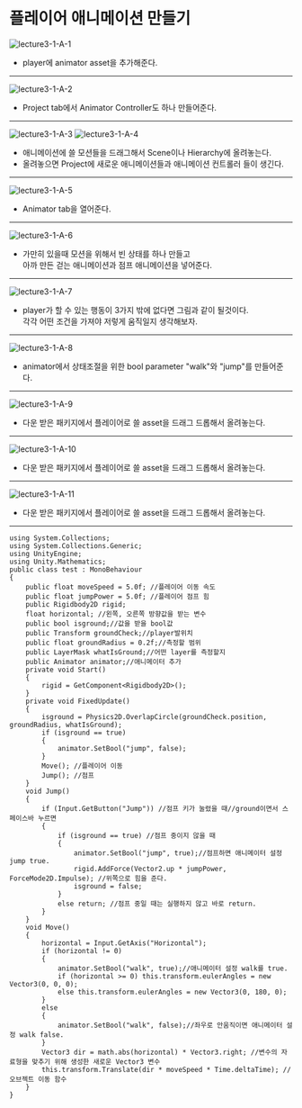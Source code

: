 플레이어 애니메이션 만들기  
=======================
![lecture3-1-A-1](https://github.com/isp829/HU/blob/master/images/lecture3/3-1-A/3-1-A-1.png)
* player에 animator asset을 추가해준다.  
--------------------------  
![lecture3-1-A-2](https://github.com/isp829/HU/blob/master/images/lecture3/3-1-A/3-1-A-2.png)
* Project tab에서 Animator Controller도 하나 만들어준다.  
--------------------------  
![lecture3-1-A-3](https://github.com/isp829/HU/blob/master/images/lecture3/3-1-A/3-1-A-3.PNG)
![lecture3-1-A-4](https://github.com/isp829/HU/blob/master/images/lecture3/3-1-A/3-1-A-4.PNG)
* 애니메이션에 쓸 모션들을 드래그해서 Scene이나 Hierarchy에 올려놓는다.   
* 올려놓으면 Project에 새로운 애니메이션들과 애니메이션 컨트롤러 들이 생긴다.  
--------------------------   
![lecture3-1-A-5](https://github.com/isp829/HU/blob/master/images/lecture3/3-1-A/3-1-A-5.png)
* Animator tab을 열어준다.   
--------------------------  
![lecture3-1-A-6](https://github.com/isp829/HU/blob/master/images/lecture3/3-1-A/3-1-A-6.png)
* 가만히 있을때 모션을 위해서 빈 상태를 하나 만들고  
아까 만든 걷는 애니메이션과 점프 애니메이션을 넣어준다.  
--------------------------  
![lecture3-1-A-7](https://github.com/isp829/HU/blob/master/images/lecture3/3-1-A/3-1-A-7.png)
* player가 할 수 있는 행동이 3가지 밖에 없다면 그림과 같이 될것이다.  
각각 어떤 조건을 가져야 저렇게 움직일지 생각해보자.  
--------------------------  
![lecture3-1-A-8](https://github.com/isp829/HU/blob/master/images/lecture3/3-1-A/3-1-A-8.png)
* animator에서 상태조절을 위한 bool parameter "walk"와 "jump"를 만들어준다.  
--------------------------  
![lecture3-1-A-9](https://github.com/isp829/HU/blob/master/images/lecture3/3-1-A/3-1-A-9.png)
* 다운 받은 패키지에서 플레이어로 쓸 asset을 드래그 드롭해서 올려놓는다.  
--------------------------  
![lecture3-1-A-10](https://github.com/isp829/HU/blob/master/images/lecture3/3-1-A/3-1-A-10.PNG)
* 다운 받은 패키지에서 플레이어로 쓸 asset을 드래그 드롭해서 올려놓는다.  
--------------------------  
![lecture3-1-A-11](https://github.com/isp829/HU/blob/master/images/lecture3/3-1-A/3-1-A-11.PNG)
* 다운 받은 패키지에서 플레이어로 쓸 asset을 드래그 드롭해서 올려놓는다.  
--------------------------  

```
using System.Collections;
using System.Collections.Generic;
using UnityEngine;
using Unity.Mathematics;
public class test : MonoBehaviour
{
    public float moveSpeed = 5.0f; //플레이어 이동 속도
    public float jumpPower = 5.0f; //플레이어 점프 힘
    public Rigidbody2D rigid;
    float horizontal; //왼쪽, 오른쪽 방향값을 받는 변수
    public bool isground;//값을 받을 bool값
    public Transform groundCheck;//player발위치
    public float groundRadius = 0.2f;//측정할 범위
    public LayerMask whatIsGround;//어떤 layer를 측정할지
    public Animator animator;//애니메이터 추가
    private void Start()
    {
        rigid = GetComponent<Rigidbody2D>();
    }
    private void FixedUpdate()
    {
        isground = Physics2D.OverlapCircle(groundCheck.position, groundRadius, whatIsGround);
        if (isground == true)
        {
            animator.SetBool("jump", false);
        }
        Move(); //플레이어 이동
        Jump(); //점프   
    }
    void Jump()
    {
        if (Input.GetButton("Jump")) //점프 키가 눌렸을 때//ground이면서 스페이스바 누르면 
        {
            if (isground == true) //점프 중이지 않을 때
            {
                animator.SetBool("jump", true);//점프하면 애니메이터 설정 jump true.
                rigid.AddForce(Vector2.up * jumpPower, ForceMode2D.Impulse); //위쪽으로 힘을 준다.
                isground = false;
            }
            else return; //점프 중일 때는 실행하지 않고 바로 return.
        }
    }
    void Move()
    {
        horizontal = Input.GetAxis("Horizontal");
        if (horizontal != 0)
        {
            animator.SetBool("walk", true);//애니메이터 설정 walk를 true.
            if (horizontal >= 0) this.transform.eulerAngles = new Vector3(0, 0, 0);
            else this.transform.eulerAngles = new Vector3(0, 180, 0);
        }
        else 
        {
            animator.SetBool("walk", false);//좌우로 안움직이면 애니메이터 설정 walk false.
        }
        Vector3 dir = math.abs(horizontal) * Vector3.right; //변수의 자료형을 맞추기 위해 생성한 새로운 Vector3 변수
        this.transform.Translate(dir * moveSpeed * Time.deltaTime); //오브젝트 이동 함수
    }
}
```

